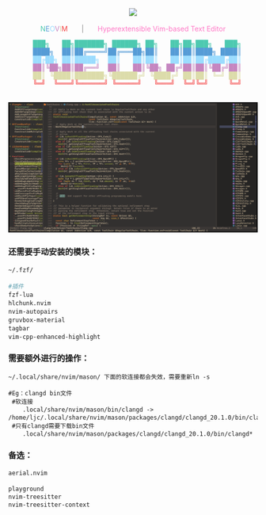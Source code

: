 <div align="center">
  <img src="https://neovim.io/logos/neovim-mark-flat.png" width="80">
  <p>
    <span style="color: #4EC9B0">N</span><span style="color: #569CD6">E</span><span style="color: #9CDCFE">O</span><span style="color: #C586C0">V</span><span style="color: #DCDCAA">I</span><span style="color: #F44747">M</span>
    <span style="display: inline-block; width: 20px"></span>
    <span style="color: #888">|</span>
    <span style="display: inline-block; width: 20px"></span>
    <span style="color: #FF79C6">Hyperextensible Vim-based Text Editor</span>
  </p>
  <pre>
  <span style="color: #4EC9B0">███╗   ██╗███████╗ ██████╗ ██╗   ██╗██╗███╗   ███╗</span>
  <span style="color: #569CD6">████╗  ██║██╔════╝██╔═══██╗██║   ██║██║████╗ ████║</span>
  <span style="color: #9CDCFE">██╔██╗ ██║█████╗  ██║   ██║██║   ██║██║██╔████╔██║</span>
  <span style="color: #C586C0">██║╚██╗██║██╔══╝  ██║   ██║╚██╗ ██╔╝██║██║╚██╔╝██║</span>
  <span style="color: #DCDCAA">██║ ╚████║███████╗╚██████╔╝ ╚████╔╝ ██║██║ ╚═╝ ██║</span>
  <span style="color: #F44747">╚═╝  ╚═══╝╚══════╝ ╚═════╝   ╚═══╝  ╚═╝╚═╝     ╚═╝</span>
  </pre>
</div>

![show](./assets/show.png)

### 还需要手动安装的模块：

```bash
~/.fzf/

#插件
fzf-lua
hlchunk.nvim
nvim-autopairs
gruvbox-material
tagbar
vim-cpp-enhanced-highlight

```

### 需要额外进行的操作：
```
~/.local/share/nvim/mason/ 下面的软连接都会失效，需要重新ln -s

#Eg：clangd bin文件
 #软连接
    .local/share/nvim/mason/bin/clangd -> /home/ljc/.local/share/nvim/mason/packages/clangd/clangd_20.1.0/bin/clangd
 #只有clangd需要下载bin文件
    .local/share/nvim/mason/packages/clangd/clangd_20.1.0/bin/clangd*
```

### 备选：
```
aerial.nvim

playground
nvim-treesitter
nvim-treesitter-context

```
